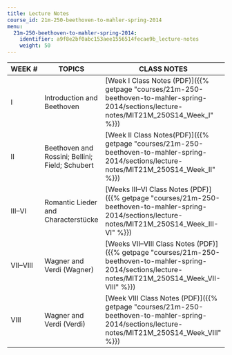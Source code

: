 ```yaml
---
title: Lecture Notes
course_id: 21m-250-beethoven-to-mahler-spring-2014
menu:
  21m-250-beethoven-to-mahler-spring-2014:
    identifier: a9f8e2bf0abc153aee1556514fecae9b_lecture-notes
    weight: 50
---
```

| WEEK # | TOPICS | CLASS NOTES |
| --- | --- | --- |
| I | Introduction and Beethoven | [Week I Class Notes (PDF)]({{% getpage "courses/21m-250-beethoven-to-mahler-spring-2014/sections/lecture-notes/MIT21M_250S14_Week_I" %}}) |
| II | Beethoven and Rossini; Bellini; Field; Schubert | [Week II Class Notes(PDF)]({{% getpage "courses/21m-250-beethoven-to-mahler-spring-2014/sections/lecture-notes/MIT21M_250S14_Week_II" %}}) |
| III–VI | Romantic Lieder and Characterstücke | [Weeks III–VI Class Notes (PDF)]({{% getpage "courses/21m-250-beethoven-to-mahler-spring-2014/sections/lecture-notes/MIT21M_250S14_Week_III-VI" %}}) |
| VII–VIII | Wagner and Verdi (Wagner) | [Weeks VII–VIII Class Notes (PDF)]({{% getpage "courses/21m-250-beethoven-to-mahler-spring-2014/sections/lecture-notes/MIT21M_250S14_Week_VII-VIII" %}}) |
| VIII | Wagner and Verdi (Verdi) | [Week VIII Class Notes (PDF)]({{% getpage "courses/21m-250-beethoven-to-mahler-spring-2014/sections/lecture-notes/MIT21M_250S14_Week_VIII" %}})